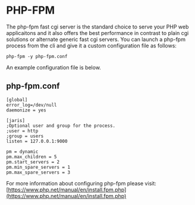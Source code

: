 # PHP-FPM

The php-fpm fast cgi server is the standard choice to serve your PHP
web applicaitons and it also offers the best performance in contrast to
plain cgi solutions or alternate generic fast cgi servers. You can launch
a php-fpm process from the cli and give it a custom configuration file as
follows:

    php-fpm -y php-fpm.conf

An example configuration file is below.

## php-fpm.conf

    [global]
    error_log=/dev/null
    daemonize = yes

    [jaris]
    ;Optional user and group for the process.
    ;user = http
    ;group = users
    listen = 127.0.0.1:9000

    pm = dynamic
    pm.max_children = 5
    pm.start_servers = 2
    pm.min_spare_servers = 1
    pm.max_spare_servers = 3

For more information about configuring php-fpm please visit:
[https://www.php.net/manual/en/install.fpm.php](https://www.php.net/manual/en/install.fpm.php)

